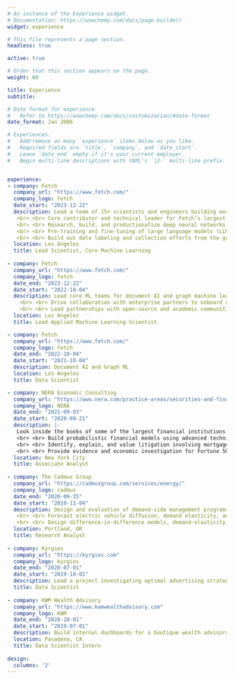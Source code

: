 ```yaml
---
# An instance of the Experience widget.
# Documentation: https://wowchemy.com/docs/page-builder/
widget: experience

# This file represents a page section.
headless: true

active: true

# Order that this section appears on the page.
weight: 60

title: Experience
subtitle:

# Date format for experience
#   Refer to https://wowchemy.com/docs/customization/#date-format
date_format: Jan 2006

# Experiences.
#   Add/remove as many `experience` items below as you like.
#   Required fields are `title`, `company`, and `date_start`.
#   Leave `date_end` empty if it's your current employer.
#   Begin multi-line descriptions with YAML's `|2-` multi-line prefix.


experience:
- company: Fetch
  company_url: "https://www.fetch.com/"
  company_logo: fetch
  date_start: "2023-12-22"
  description: Lead a team of 15+ scientists and engineers building world-class ML/AI technology powering the core of the Fetch app. Our systems extract information from +10 million receipts in real-time every day, and process over $150 billion in gross merchandise volume annually.
   <br> <br> Core contributor and technical leader for Fetch’s largest product launch to date with over 200M in annual revenue attributable to our core document AI technology.
   <br> <br> Research, build, and productionalize deep neural networks touching computer vision, natural language processing, and graph machine learning.
   <br> <br> Pre-training and fine-tuning of large language models (LLMs), vision encoder-decoders, and graph neural networks.
   <br> <br> Build out data labeling and collection efforts from the ground-up to support computer vision and large language modelling efforts.
  location: Los Angeles
  title: Lead Scientist, Core Machine Learning
  
- company: Fetch
  company_url: "https://www.fetch.com/"
  company_logo: fetch
  date_end: "2023-12-22"
  date_start: "2022-10-04"
  description: Lead core ML teams for document AI and graph machine learning across the data science and machine learning organization. 
    <br> <br> Drive collaboration with enterprise partners to onboard cutting-edge AI/ML technology including accelerated compute, graph databases, experiment tracking, and production monitoring systems.
    <br> <br> Lead partnerships with open-source and academic communities including Stanford University, Hugging Face, PyTorch, PyTorch Geometric, AWS SageMaker, and Streamlit.
  location: Los Angeles
  title: Lead Applied Machine Learning Scientist

- company: Fetch
  company_url: "https://www.fetch.com/"
  company_logo: fetch
  date_end: "2022-10-04"
  date_start: "2021-10-04"
  description: Document AI and Graph ML
  location: Los Angeles
  title: Data Scientist

- company: NERA Economic Consulting
  company_url: "https://www.nera.com/practice-areas/securities-and-finance.html"
  company_logo: NERA
  date_end: "2021-09-03"
  date_start: "2020-09-21"
  description: |-
   Look inside the books of some of the largest financial institutions in the world to estimate damages and predict the performance of complex financial instruments leading to the largest and most severe banking crises, securities fraud, and market-meltdowns humans have witnessed. 
   <br> <br> Build probabilistic financial models using advanced techniques including Markov chain Monte Carlo methods, random matrix theory applications, and stationary time-series forecasting. 
   <br> <br> Identify, explain, and value litigation involving mortgage-backed securities (RMBS), collateralized debt obligations (CDOs), swaps, and other derivatives underpinning trillions of dollars in assets. 
   <br> <br> Provide evidence and economic investigation for Fortune 500 companies, SEC, DOJ, and FINRA.
  location: New York City
  title: Associate Analyst
  
- company: The Cadmus Group
  company_url: "https://cadmusgroup.com/services/energy/"
  company_logo: cadmus
  date_end: "2020-09-15"
  date_start: "2019-11-04"
  description: Design and evaluation of demand-side management programs, including a $600k+ randomized control trial on smart thermostat direct load-control. 
   <br> <br> Forecast electric vehicle diffusion, demand elasticity, and electrification for budgeting hundreds of millions of dollars under diverse energy industry clients’ management. 
   <br> <br> Design difference-in-difference models, demand-elasticity programs, and causal inference mechanisms to provide gold-standard reporting to regulators and operators responsible for most of the United States energy supply.
  location: Portland, OR
  title: Research Analyst
  
- company: Kyrgies
  company_url: "https://kyrgies.com"
  company_logo: kyrgies
  date_end: "2020-07-01"
  date_start: "2019-10-01"
  description: Lead a project investigating optimal advertising strategies for an online retailer by supplementing web analytics and operations resources to perform novel Geo-spatial analysis, market research, and ultimately lead generation.
  title: Data Scientist
  
- company: KWM Wealth Advisory
  company_url: "https://www.kwmwealthadvisory.com"
  company_logo: KWM
  date_end: "2020-10-01"
  date_start: "2019-07-01"
  description: Build internal dashboards for a boutique wealth advisory firm using R and Shiny to help advisors aggregate and contextualize regulatory stances during bear-markets.
  location: Pasadena, CA
  title: Data Scientist Intern
  
design:
  columns: '2'
---
```


